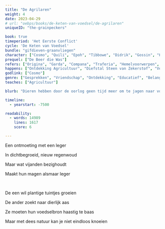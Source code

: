 ```yaml
---
title: "De Agrilaren"
weight: 4
date: 2023-04-29
# url: "oebps/books/de-keten-van-voedsel/de-agrilaren"
uniqueID: "the-grainpeckers"

book: true
timeperiod: 'Het Eerste Conflict'
cycle: 'De Keten van Voedsel'
bundle: "gifdieven-graanvliegen"
character: ["Cosmo", "Quili", "Epoh", "Tibbowe", "Didrik", "Gossin", "Kajar", "Arlar"]
prequel: ["De Beer die Was"]
refers: ["Origina", "Garda", "Compana", "Traferia", "Hemelvoorwerpen", "Windvlaagvleugel", "Steen van Zekerstof", "Liefdesmuur", "Tegenspoedtulpen", "Violen van Voorspoed", "Liefdesrozen", "Amor", "Paraat", "Wolken met Uitzinnige Regen"]
happens: ["Ontdekking Agricultuur", "Diefstal Steen van Zekerstof", "Versnelde Plantengroei"]
godlink: ["Cosmo"]
genre: ["Gesprekken", "Vriendschap", "Ontdekking", "Educatief", "Belangrijk", "Gevecht", "Macht", "Biologie"]
teaches: ["Agricultuur"]

blurb: "Dieren hebben door de oorlog geen tijd meer om te jagen naar voedsel. De meest waardeloze vechters wordt bevolen een oplossing te vinden---maar de een na de ander verdwijnt tijdens het zoeken."

timeline:
  - yearstart: -7500

readability:
  - words: 14989
    lines: 1617
    score: 6

---
```


Een ontmoeting met een leger

In dichtbegroeid, nieuw regenwoud

Maar wat vijanden bezighoudt

Maakt hun magen alsmaar leger

&nbsp;

De een wil plantige tuintjes groeien

De ander zoekt naar dierlijk aas

Ze moeten hun voedselbron haastig te baas

Maar met dees natuur kan je niet eindloos knoeien